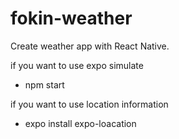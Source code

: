 # fokin-weather

Create weather app with React Native.

if you want to use expo simulate
- npm start

if you want to use location information
- expo install expo-loacation